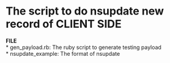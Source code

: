 # The script to do nsupdate new record of CLIENT SIDE

  **FILE**  
    * gen_payload.rb: The ruby script to generate testing payload  
    * nsupdate_example: The format of nsupdate  

